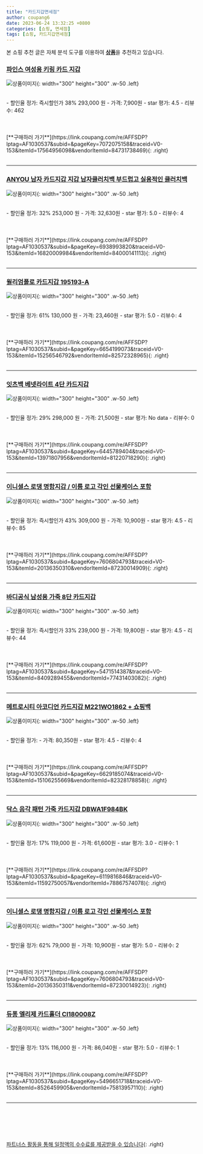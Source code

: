 ```yaml
---
title: "카드지갑면세점"
author: coupang6
date: 2023-06-24 13:32:25 +0800
categories: [쇼핑, 면세점]
tags: [쇼핑, 카드지갑면세점]
---
```


본 쇼핑 추천 글은 자체 분석 도구를 이용하여 [**상품**](https://link.coupang.com/a/bao1ui)을 추천하고 있습니다.

### [파인스 여성용 키링 카드 지갑](https://link.coupang.com/re/AFFSDP?lptag=AF1030537&subid=&pageKey=7072075158&traceid=V0-153&itemId=17564956098&vendorItemId=84731738469)

![상품이미지](https://thumbnail7.coupangcdn.com/thumbnails/remote/230x230ex/image/rs_quotation_api/og5elel5/c0e0172028a4420fb3361d9cf537099b.jpg){: width="300" height="300" .w-50 .left}


<br>
- 할인율 정가: 즉시할인가 38%  293,000   원
- 가격: 7,900원
- star 평가: 4.5
- 리뷰수: 462
<br>
<br>
<br>
<br>
[**구매하러 가기**](https://link.coupang.com/re/AFFSDP?lptag=AF1030537&subid=&pageKey=7072075158&traceid=V0-153&itemId=17564956098&vendorItemId=84731738469){: .right}
<br>
<br>

---

### [ANYOU 남자 카드지갑 지갑 남자클러치백 부드럽고 실용적인 클러치백](https://link.coupang.com/re/AFFSDP?lptag=AF1030537&subid=&pageKey=6938993820&traceid=V0-153&itemId=16820009984&vendorItemId=84000141113)

![상품이미지](https://thumbnail9.coupangcdn.com/thumbnails/remote/230x230ex/image/vendor_inventory/35e3/9e046efe1447b82db28936551e69c21096032948841efa30d7ea65fbb15a.jpg){: width="300" height="300" .w-50 .left}


<br>
- 할인율 정가: 32%  253,000   원
- 가격: 32,630원
- star 평가: 5.0
- 리뷰수: 4
<br>
<br>
<br>
<br>
[**구매하러 가기**](https://link.coupang.com/re/AFFSDP?lptag=AF1030537&subid=&pageKey=6938993820&traceid=V0-153&itemId=16820009984&vendorItemId=84000141113){: .right}
<br>
<br>

---

### [윌리엄폴로 카드지갑 195193-A](https://link.coupang.com/re/AFFSDP?lptag=AF1030537&subid=&pageKey=6654199073&traceid=V0-153&itemId=15256546792&vendorItemId=82572328965)

![상품이미지](https://thumbnail7.coupangcdn.com/thumbnails/remote/230x230ex/image/vendor_inventory/d603/5ddfeb2e24d15a0a122d615fb8fa252c0b65ebb15ac69d8a194e0d5c7ed1.png){: width="300" height="300" .w-50 .left}


<br>
- 할인율 정가: 61%  130,000   원
- 가격: 23,460원
- star 평가: 5.0
- 리뷰수: 4
<br>
<br>
<br>
<br>
[**구매하러 가기**](https://link.coupang.com/re/AFFSDP?lptag=AF1030537&subid=&pageKey=6654199073&traceid=V0-153&itemId=15256546792&vendorItemId=82572328965){: .right}
<br>
<br>

---

### [잇츠백 베넷라이트 4단 카드지갑](https://link.coupang.com/re/AFFSDP?lptag=AF1030537&subid=&pageKey=6445789404&traceid=V0-153&itemId=13971807956&vendorItemId=81220718290)

![상품이미지](https://thumbnail6.coupangcdn.com/thumbnails/remote/230x230ex/image/rs_quotation_api/ddgeiduw/b122961b65c14730a887f0a48422546d.jpg){: width="300" height="300" .w-50 .left}


<br>
- 할인율 정가: 29%  298,000   원
- 가격: 21,500원
- star 평가: No data
- 리뷰수: 0
<br>
<br>
<br>
<br>
[**구매하러 가기**](https://link.coupang.com/re/AFFSDP?lptag=AF1030537&subid=&pageKey=6445789404&traceid=V0-153&itemId=13971807956&vendorItemId=81220718290){: .right}
<br>
<br>

---

### [이니셜스 로댕 명함지갑 / 이름 로고 각인 선물케이스 포함](https://link.coupang.com/re/AFFSDP?lptag=AF1030537&subid=&pageKey=7606804793&traceid=V0-153&itemId=20136350310&vendorItemId=87230014909)

![상품이미지](https://thumbnail9.coupangcdn.com/thumbnails/remote/230x230ex/image/vendor_inventory/c7b8/ba79cc268e311a747bf7380a143161c89ffe5ce3847be8e3d5a4c1be5620.jpg){: width="300" height="300" .w-50 .left}


<br>
- 할인율 정가: 즉시할인가 43%  309,000   원
- 가격: 10,900원
- star 평가: 4.5
- 리뷰수: 85
<br>
<br>
<br>
<br>
[**구매하러 가기**](https://link.coupang.com/re/AFFSDP?lptag=AF1030537&subid=&pageKey=7606804793&traceid=V0-153&itemId=20136350310&vendorItemId=87230014909){: .right}
<br>
<br>

---

### [바디공식 남성용 가죽 8단 카드지갑](https://link.coupang.com/re/AFFSDP?lptag=AF1030537&subid=&pageKey=5471514387&traceid=V0-153&itemId=8409289455&vendorItemId=77431403082)

![상품이미지](https://thumbnail8.coupangcdn.com/thumbnails/remote/230x230ex/image/retail/images/177239462625889-b052c27c-f217-4f01-a206-7246fd55edb8.jpg){: width="300" height="300" .w-50 .left}


<br>
- 할인율 정가: 즉시할인가 33%  239,000   원
- 가격: 19,800원
- star 평가: 4.5
- 리뷰수: 44
<br>
<br>
<br>
<br>
[**구매하러 가기**](https://link.coupang.com/re/AFFSDP?lptag=AF1030537&subid=&pageKey=5471514387&traceid=V0-153&itemId=8409289455&vendorItemId=77431403082){: .right}
<br>
<br>

---

### [메트로시티 아코디언 카드지갑 M221WO1862 + 쇼핑백](https://link.coupang.com/re/AFFSDP?lptag=AF1030537&subid=&pageKey=6629185074&traceid=V0-153&itemId=15106255669&vendorItemId=82328178858)

![상품이미지](https://thumbnail9.coupangcdn.com/thumbnails/remote/230x230ex/image/retail/images/378199830070547-d71a9405-70d0-4a3d-a68a-005ef6ac4320.jpg){: width="300" height="300" .w-50 .left}


<br>
- 할인율 정가: 
- 가격: 80,350원
- star 평가: 4.5
- 리뷰수: 4
<br>
<br>
<br>
<br>
[**구매하러 가기**](https://link.coupang.com/re/AFFSDP?lptag=AF1030537&subid=&pageKey=6629185074&traceid=V0-153&itemId=15106255669&vendorItemId=82328178858){: .right}
<br>
<br>

---

### [닥스 음각 패턴 가죽 카드지갑 DBWA1F984BK](https://link.coupang.com/re/AFFSDP?lptag=AF1030537&subid=&pageKey=6119816846&traceid=V0-153&itemId=11592750057&vendorItemId=78867574078)

![상품이미지](https://thumbnail7.coupangcdn.com/thumbnails/remote/230x230ex/image/retail/images/2021/10/12/9/6/d0b7f330-7013-4f79-99fa-b51420993d66.jpg){: width="300" height="300" .w-50 .left}


<br>
- 할인율 정가: 17%  119,000   원
- 가격: 61,600원
- star 평가: 3.0
- 리뷰수: 1
<br>
<br>
<br>
<br>
[**구매하러 가기**](https://link.coupang.com/re/AFFSDP?lptag=AF1030537&subid=&pageKey=6119816846&traceid=V0-153&itemId=11592750057&vendorItemId=78867574078){: .right}
<br>
<br>

---

### [이니셜스 로댕 명함지갑 / 이름 로고 각인 선물케이스 포함](https://link.coupang.com/re/AFFSDP?lptag=AF1030537&subid=&pageKey=7606804793&traceid=V0-153&itemId=20136350311&vendorItemId=87230014923)

![상품이미지](https://thumbnail7.coupangcdn.com/thumbnails/remote/230x230ex/image/vendor_inventory/38c8/56c5d5da6901c028dcd42eceefcd16295a9b00a78b15283fc51589e9097e.jpg){: width="300" height="300" .w-50 .left}


<br>
- 할인율 정가: 62%  79,000   원
- 가격: 10,900원
- star 평가: 5.0
- 리뷰수: 2
<br>
<br>
<br>
<br>
[**구매하러 가기**](https://link.coupang.com/re/AFFSDP?lptag=AF1030537&subid=&pageKey=7606804793&traceid=V0-153&itemId=20136350311&vendorItemId=87230014923){: .right}
<br>
<br>

---

### [듀퐁 엘리제 카드홀더 CI180008Z](https://link.coupang.com/re/AFFSDP?lptag=AF1030537&subid=&pageKey=5496651718&traceid=V0-153&itemId=8526459905&vendorItemId=75813957110)

![상품이미지](https://thumbnail6.coupangcdn.com/thumbnails/remote/230x230ex/image/rs_quotation_api/bagx8fa3/908c510a98fe492e94e00c832c675737.jpg){: width="300" height="300" .w-50 .left}


<br>
- 할인율 정가: 13%  116,000   원
- 가격: 86,040원
- star 평가: 5.0
- 리뷰수: 1
<br>
<br>
<br>
<br>
[**구매하러 가기**](https://link.coupang.com/re/AFFSDP?lptag=AF1030537&subid=&pageKey=5496651718&traceid=V0-153&itemId=8526459905&vendorItemId=75813957110){: .right}
<br>
<br>

---
<br><br><br><br><br> [파트너스 활동을 통해 일정액의 수수료를 제공받을 수 있습니다](https://link.coupang.com/a/bao1ui){: .right}